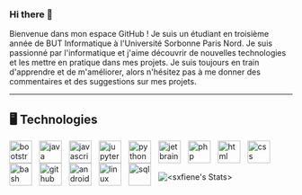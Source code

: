 ### Hi there 👋

          

Bienvenue dans mon espace GitHub ! Je suis un étudiant en troisième année de BUT Informatique à l'Université Sorbonne Paris Nord. Je suis passionné par l'informatique et j'aime découvrir de nouvelles technologies et les mettre en pratique dans mes projets. Je suis toujours en train d'apprendre et de m'améliorer, alors n'hésitez pas à me donner des commentaires et des suggestions sur mes projets.

---

## 🖥️ Technologies
<img align="left" alt="bootstrap" width="40px" style="padding-right:10px;" src="https://cdn.jsdelivr.net/gh/devicons/devicon/icons/bootstrap/bootstrap-original.svg"/>
<img align="left" alt="java" width="40px" style="padding-right:10px;" src="https://cdn.jsdelivr.net/gh/devicons/devicon/icons/java/java-original.svg"/>
<img align="left" alt="javascript" width="40px" style="padding-right:10px;" src="https://cdn.jsdelivr.net/gh/devicons/devicon/icons/javascript/javascript-plain.svg"/>
<img align="left" alt="jupyter" width="40px" style="padding-right:10px;" src="https://cdn.jsdelivr.net/gh/devicons/devicon/icons/jupyter/jupyter-original-wordmark.svg" />
<img align="left" alt="python" width="40px" style="padding-right:10px;"src="https://cdn.jsdelivr.net/gh/devicons/devicon/icons/python/python-original.svg" />
<img align="left" alt="jetbrain" width="40px" style="padding-right:10px;"src="https://cdn.jsdelivr.net/gh/devicons/devicon/icons/jetbrains/jetbrains-original.svg" />
<img align="left" alt="php" width="40px" style="padding-right:10px;" src="https://cdn.jsdelivr.net/gh/devicons/devicon/icons/php/php-original.svg" />         
<img align="left" alt="html" width="40px" style="padding-right:10px;" src="https://cdn.jsdelivr.net/gh/devicons/devicon/icons/html5/html5-original.svg" />
<img align="left" alt="css" width="40px" style="padding-right:10px;" src="https://cdn.jsdelivr.net/gh/devicons/devicon/icons/css3/css3-original.svg" />
<img align="left" alt="bash" width="40px" style="padding-right:10px;" src="https://cdn.jsdelivr.net/gh/devicons/devicon/icons/bash/bash-original.svg" />
<img align="left" alt="github" width="40px" style="padding-right:10px;" src="https://cdn.jsdelivr.net/gh/devicons/devicon/icons/github/github-original.svg" />
<img align="left" alt="android" width="40px" style="padding-right:10px;" src="https://cdn.jsdelivr.net/gh/devicons/devicon/icons/android/android-original.svg" />
<img align="left" alt="linux" width="40px" style="padding-right:10px;" src="https://cdn.jsdelivr.net/gh/devicons/devicon/icons/linux/linux-original.svg" />
<img align="left" alt="sql" width="40px" style="padding-right:10px;" src="https://cdn.jsdelivr.net/gh/devicons/devicon/icons/postgresql/postgresql-original.svg" />
<br />

#
![<sxfiene's Stats>](https://github-readme-stats.vercel.app/api?username=sxfiene&show_icons=true&theme=gruvbox)
          
